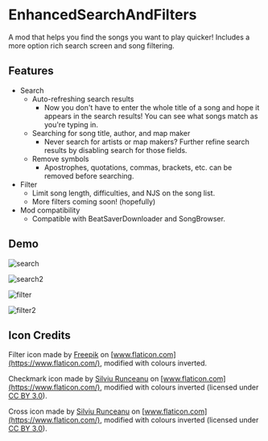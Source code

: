 # EnhancedSearchAndFilters

A mod that helps you find the songs you want to play quicker! Includes a more option rich search screen and song filtering.

## Features

- Search
     - Auto-refreshing search results
       - Now you don't have to enter the whole title of a song and hope it appears in the search results! You can see what songs match as you're typing in.
     - Searching for song title, author, and map maker
       - Never search for artists or map makers? Further refine search results by disabling search for those fields.
     - Remove symbols
       - Apostrophes, quotations, commas, brackets, etc. can be removed before searching.
- Filter
     - Limit song length, difficulties, and NJS on the song list.
     - More filters coming soon! (hopefully)
- Mod compatibility
     - Compatible with BeatSaverDownloader and SongBrowser.

## Demo

![search](https://user-images.githubusercontent.com/14931856/59971425-cf46c000-9530-11e9-9dd9-38dc92a7f05f.PNG)

![search2](https://user-images.githubusercontent.com/14931856/59971426-cf46c000-9530-11e9-890b-0ae65b3b4afb.PNG)

![filter](https://user-images.githubusercontent.com/14931856/59971427-cf46c000-9530-11e9-90b4-1c75ab20b769.PNG)

![filter2](https://user-images.githubusercontent.com/14931856/59971428-cf46c000-9530-11e9-96f9-6576ffc8917b.PNG)

## Icon Credits

Filter icon made by [Freepik](https://www.freepik.com/) on [www.flaticon.com](https://www.flaticon.com/), modified with colours inverted.

Checkmark icon made by [Silviu Runceanu](https://www.flaticon.com/authors/silviu-runceanu) on [www.flaticon.com](https://www.flaticon.com/), modified with colours inverted (licensed under [CC BY 3.0](https://creativecommons.org/licenses/by/3.0/)).

Cross icon made by [Silviu Runceanu](https://www.flaticon.com/authors/silviu-runceanu) on [www.flaticon.com](https://www.flaticon.com/), modified with colours inverted (licensed under [CC BY 3.0](https://creativecommons.org/licenses/by/3.0/)).

